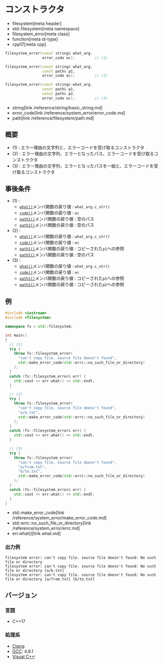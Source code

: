 # コンストラクタ
* filesystem[meta header]
* std::filesystem[meta namespace]
* filesystem_error[meta class]
* function[meta id-type]
* cpp17[meta cpp]

```cpp
filesystem_error(const string& what_arg,
                 error_code ec);         // (1)

filesystem_error(const string& what_arg,
                 const path& p1,
                 error_code ec);         // (2)

filesystem_error(const string& what_arg,
                 const path& p1,
                 const path& p2,
                 error_code ec);         // (3)
```
* string[link /reference/string/basic_string.md]
* error_code[link /reference/system_error/error_code.md]
* path[link /reference/filesystem/path.md]

## 概要
- (1) : エラー理由の文字列と、エラーコードを受け取るコンストラクタ
- (2) : エラー理由の文字列、エラーとなったパス、エラーコードを受け取るコンストラクタ
- (3) : エラー理由の文字列、エラーとなったパスを一組と、エラーコードを受け取るコンストラクタ


## 事後条件
- (1) :
    - [`what()`](what.md)メンバ関数の戻り値 : `what_arg.c_str()`
    - [`code()`](code.md)メンバ関数の戻り値 : `ec`
    - [`path1()`](path1.md)メンバ関数の戻り値 : 空のパス
    - [`path2()`](path2.md)メンバ関数の戻り値 : 空のパス
- (2) :
    - [`what()`](what.md)メンバ関数の戻り値 : `what_arg.c_str()`
    - [`code()`](code.md)メンバ関数の戻り値 : `ec`
    - [`path1()`](path1.md)メンバ関数の戻り値 : コピーされた`p1`への参照
    - [`path2()`](path2.md)メンバ関数の戻り値 : 空のパス
- (3) :
    - [`what()`](what.md)メンバ関数の戻り値 : `what_arg.c_str()`
    - [`code()`](code.md)メンバ関数の戻り値 : `ec`
    - [`path1()`](path1.md)メンバ関数の戻り値 : コピーされた`p1`への参照
    - [`path2()`](path2.md)メンバ関数の戻り値 : コピーされた`p2`への参照


## 例
```cpp example
#include <iostream>
#include <filesystem>

namespace fs = std::filesystem;

int main()
{
  // (1)
  try {
    throw fs::filesystem_error(
      "can't copy file. source file doesn't found",
      std::make_error_code(std::errc::no_such_file_or_directory)
    );
  }
  catch (fs::filesystem_error& err) {
    std::cout << err.what() << std::endl;
  }

  // (2)
  try {
    throw fs::filesystem_error(
      "can't copy file. source file doesn't found",
      "a/b.txt",
      std::make_error_code(std::errc::no_such_file_or_directory)
    );
  }
  catch (fs::filesystem_error& err) {
    std::cout << err.what() << std::endl;
  }

  // (3)
  try {
    throw fs::filesystem_error(
      "can't copy file. source file doesn't found",
      "a/from.txt",
      "b/to.txt",
      std::make_error_code(std::errc::no_such_file_or_directory)
    );
  }
  catch (fs::filesystem_error& err) {
    std::cout << err.what() << std::endl;
  }
}
```
* std::make_error_code[link /reference/system_error/make_error_code.md]
* std::errc::no_such_file_or_directory[link /reference/system_error/errc.md]
* err.what()[link what.md]

### 出力例
```
filesystem error: can't copy file. source file doesn't found: No such file or directory
filesystem error: can't copy file. source file doesn't found: No such file or directory [a/b.txt]
filesystem error: can't copy file. source file doesn't found: No such file or directory [a/from.txt] [b/to.txt]
```

## バージョン
### 言語
- C++17

### 処理系
- [Clang](/implementation.md#clang):
- [GCC](/implementation.md#gcc): 4.8.1
- [Visual C++](/implementation.md#visual_cpp):
